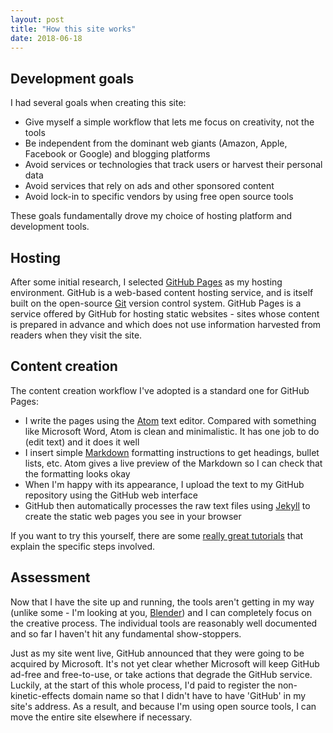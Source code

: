```yaml
---
layout: post
title: "How this site works"
date: 2018-06-18
---
```


## Development goals

I had several goals when creating this site:
* Give myself a simple workflow that lets me focus on creativity, not the tools
* Be independent from the dominant web giants (Amazon, Apple, Facebook or Google) and blogging platforms
* Avoid services or technologies that track users or harvest their personal data
* Avoid services that rely on ads and other sponsored content
* Avoid lock-in to specific vendors by using free open source tools 

These goals fundamentally drove my choice of hosting platform and development tools.
## Hosting
After some initial research, I selected [GitHub Pages](https://pages.github.com/) as my hosting environment. GitHub is a web-based content hosting service, and is itself built on the open-source [Git](https://git-scm.com/) version control system. GitHub Pages is a service offered by GitHub for hosting static websites - sites whose content is prepared in advance and which does not use information harvested from readers when they visit the site.
## Content creation

The content creation workflow I've adopted is a standard one for GitHub Pages: 

* I write the pages using the [Atom](https://atom.io/) text editor. Compared with something like Microsoft Word, Atom is clean and minimalistic. It has one job to do (edit text) and it does it well
* I insert simple [Markdown](https://daringfireball.net/projects/markdown/) formatting instructions to get headings, bullet lists, etc. Atom gives a live preview of the Markdown so I can check that the formatting looks okay
* When I'm happy with its appearance, I upload the text to my GitHub repository using the GitHub web interface
* GitHub then automatically processes the raw text files using [Jekyll](https://jekyllrb.com/) to create the static web pages you see in your browser

If you want to try this yourself, there are some [really great tutorials](http://jmcglone.com/guides/github-pages/) that explain the specific steps involved.
## Assessment
Now that I have the site up and running, the tools aren't getting in my way (unlike some - I'm looking at you, [Blender](https://www.blender.org/)) and I can completely focus on the creative process. The individual tools are reasonably well documented and so far I haven't hit any fundamental show-stoppers. 

Just as my site went live, GitHub announced that they were going to be acquired by Microsoft. It's not yet clear whether Microsoft will keep GitHub ad-free and free-to-use, or take actions that degrade the GitHub service. Luckily, at the start of this whole process, I'd paid to register the non-kinetic-effects domain name so that I didn't have to have 'GitHub' in my site's address. As a result, and because I'm using open source tools, I can move the entire site elsewhere if necessary.
